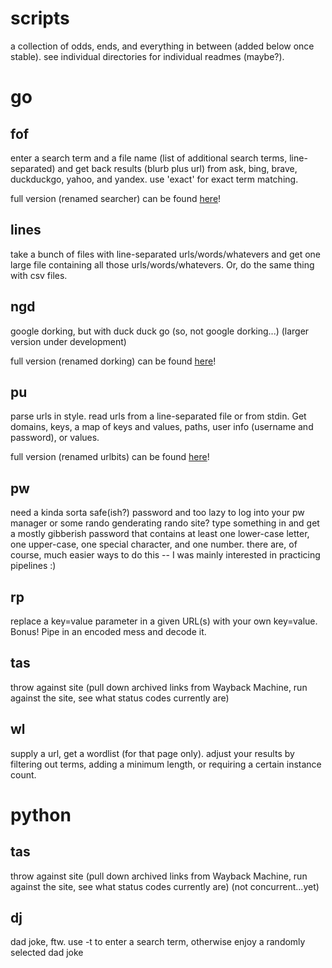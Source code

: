 # scripts
a collection of odds, ends, and everything in between (added below once stable). see individual directories for individual readmes (maybe?).

# go
## fof
enter a search term and a file name (list of additional search terms, line-separated) and get back results (blurb plus url) from ask, bing, brave, duckduckgo, yahoo, and yandex. use 'exact' for exact term matching.

full version (renamed searcher) can be found [here](https://github.com/davemolk/searcher)!

## lines
take a bunch of files with line-separated urls/words/whatevers and get one large file containing all those urls/words/whatevers. Or, do the same thing with csv files.

## ngd
google dorking, but with duck duck go (so, not google dorking...)
(larger version under development)

full version (renamed dorking) can be found [here](http://github.com/davemolk/dorking)!

## pu
parse urls in style. read urls from a line-separated file or from stdin. Get domains, keys, a map of keys and values, paths, user info (username and password), or values.

full version (renamed urlbits) can be found [here](http://github.com/davemolk/urlbits)!

## pw
need a kinda sorta safe(ish?) password and too lazy to log into your pw manager or some rando genderating rando site? type something in and get a mostly gibberish password that contains at least one lower-case letter, one upper-case, one special character, and one number. there are, of course, much easier ways to do this -- I was mainly interested in practicing pipelines :)

## rp
replace a key=value parameter in a given URL(s) with your own key=value. Bonus! Pipe in an encoded mess and decode it.

## tas
throw against site (pull down archived links from Wayback Machine, run against the site, see what status codes currently are)

## wl
supply a url, get a wordlist (for that page only). adjust your results by filtering out terms, adding a minimum length, or requiring a certain instance count.

# python
## tas
throw against site (pull down archived links from Wayback Machine, run against the site, see what status codes currently are) (not concurrent...yet)

## dj
dad joke, ftw. use -t to enter a search term, otherwise enjoy a randomly selected dad joke